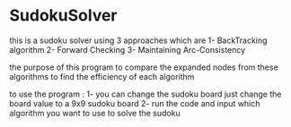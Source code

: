 # SudokuSolver
this is a sudoku solver using 3 approaches which are 
1- BackTracking algorithm 
2- Forward Checking 
3- Maintaining Arc-Consistency 

the purpose of this program to compare the expanded nodes from these algorithms to find the efficiency of each algorithm 

to use the program : 
1- you can change the sudoku board just change the board value to a 9x9 sudoku board 
2- run the code and input which algorithm you want to use to solve the sudoku 

